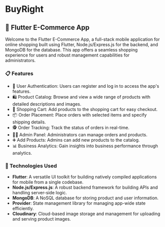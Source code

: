 # BuyRight
## 🛒 Flutter E-Commerce App

Welcome to the Flutter E-Commerce App, a full-stack mobile application for online shopping built using Flutter, Node.js/Express.js for the backend, and MongoDB for the database. This app offers a seamless shopping experience for users and robust management capabilities for administrators.

### 📋 Features

- 📱 User Authentication: Users can register and log in to access the app's features.
- 🛍️ Product Catalog: Browse and view a wide range of products with detailed descriptions and images.
- 🛒 Shopping Cart: Add products to the shopping cart for easy checkout.
- 📦 Order Placement: Place orders with selected items and specify shipping details.
- 🕵️ Order Tracking: Track the status of orders in real-time.
- 🧑‍💼 Admin Panel: Administrators can manage orders and products.
- ➕ Add Products: Admins can add new products to the catalog.
- 📊 Business Analytics: Gain insights into business performance through analytics.

### 🚀 Technologies Used

- **Flutter**: A versatile UI toolkit for building natively compiled applications for mobile from a single codebase.
- **Node.js/Express.js**: A robust backend framework for building APIs and handling server-side logic.
- **MongoDB**: A NoSQL database for storing product and user information.
- **Provider**: State management library for managing app-wide state efficiently.
- **Cloudinary**: Cloud-based image storage and management for uploading and serving product images.
